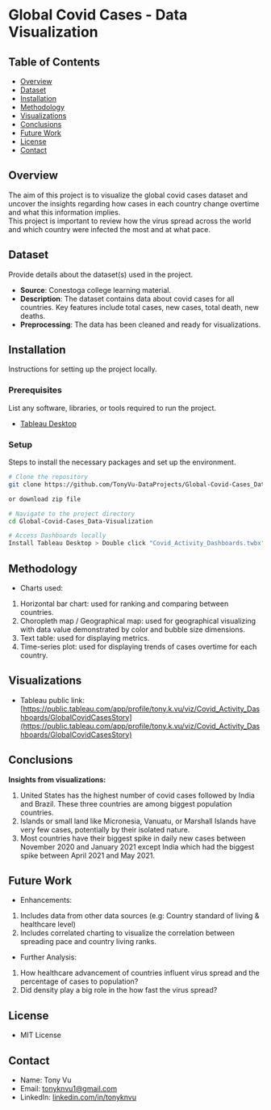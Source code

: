 # Global Covid Cases - Data Visualization

## Table of Contents
- [Overview](#overview)
- [Dataset](#dataset)
- [Installation](#installation)
- [Methodology](#methodology)
- [Visualizations](#visualizations)
- [Conclusions](#conclusions)
- [Future Work](#future-work)
- [License](#license)
- [Contact](#contact)

## Overview
The aim of this project is to visualize the global covid cases dataset and uncover the insights regarding how cases in each country change overtime and what this information implies.  
This project is important to review how the virus spread across the world and which country were infected the most and at what pace. 

## Dataset
Provide details about the dataset(s) used in the project.
- **Source**: Conestoga college learning material.
- **Description**: The dataset contains data about covid cases for all countries. Key features include total cases, new cases, total death, new deaths. 
- **Preprocessing**: The data has been cleaned and ready for visualizations.

## Installation
Instructions for setting up the project locally. 

### Prerequisites
List any software, libraries, or tools required to run the project.
- [Tableau Desktop](https://www.tableau.com/products/desktop)

### Setup
Steps to install the necessary packages and set up the environment.

```bash
# Clone the repository
git clone https://github.com/TonyVu-DataProjects/Global-Covid-Cases_Data-Visualization.git

or download zip file

# Navigate to the project directory
cd Global-Covid-Cases_Data-Visualization

# Access Dashboards locally
Install Tableau Desktop > Double click "Covid_Activity_Dashboards.twbx" file
```
## Methodology
- Charts used: 
1. Horizontal bar chart: used for ranking and comparing between countries.
2. Choropleth map / Geographical map: used for geographical visualizing with data value demonstrated by color and bubble size dimensions.  
3. Text table: used for displaying metrics.
4. Time-series plot: used for displaying trends of cases overtime for each country.

## Visualizations
- Tableau public link: [https://public.tableau.com/app/profile/tony.k.vu/viz/Covid_Activity_Dashboards/GlobalCovidCasesStory](https://public.tableau.com/app/profile/tony.k.vu/viz/Covid_Activity_Dashboards/GlobalCovidCasesStory)

## Conclusions
**Insights from visualizations:**
1. United States has the highest number of covid cases followed by India and Brazil. These three countries are among biggest population countries. 
2. Islands or small land like Micronesia, Vanuatu, or Marshall Islands have very few cases, potentially by their isolated nature. 
 3. Most countries have their biggest spike in daily new cases between November 2020 and January 2021 except India which had the biggest spike between April 2021 and May 2021.

## Future Work
- Enhancements: 
1. Includes data from other data sources (e.g: Country standard of living & healthcare level)
2. Includes correlated charting to visualize the correlation between spreading pace and country living ranks. 

- Further Analysis:
1. How healthcare advancement of countries influent virus spread and the percentage of cases to population?
2. Did density play a big role in the how fast the virus spread?  

## License
- MIT License

## Contact
- Name: Tony Vu
- Email: [tonyknvu1@gmail.com](mailto:tonyknvu1@gmail.com)
- LinkedIn: [linkedin.com/in/tonyknvu](https://www.linkedin.com/in/tonyknvu/)
